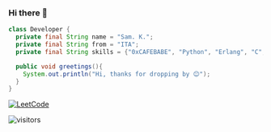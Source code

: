 ### Hi there 🖖

```java
class Developer {
  private final String name = "Sam. K.";
  private final String from = "ITA";
  private final String skills = {"0xCAFEBABE", "Python", "Erlang", "C", "JS"};

  public void greetings(){
    System.out.println("Hi, thanks for dropping by 😊");
  }
}
```

[![LeetCode](https://img.shields.io/badge/LeetCode-000000?style=for-the-badge&logo=LeetCode&logoColor=#d16c06)](https://leetcode.com/samdsk/)

![visitors](https://visitor-badge.laobi.icu/badge?page_id=samdsk.samdsk)
<!--

[Personal website](https://samdsk.github.io/) | [Blog](https://smds91.wordpress.com/)
## Featured Projects

<a href="https://github.com/samdsk/lab-pwm-twitter-analytics">
  <img align="center" src="https://github-readme-stats.vercel.app/api/pin/?username=samdsk&repo=lab-pwm-twitter-analytics&show_icons=true&line_height=27&title_color=6aa6f8&text_color=8a919a&icon_color=6aa6f8&bg_color=22272e" alt="" />
</a>
<br/>
<a href="https://github.com/samdsk/lab-sp">
  <img align="center" src="https://github-readme-stats.vercel.app/api/pin/?username=samdsk&repo=lab-sp&show_icons=true&line_height=27&title_color=6aa6f8&text_color=8a919a&icon_color=6aa6f8&bg_color=22272e" alt="" />
</a>
-->

<!--
**samdsk/samdsk** is a ✨ _special_ ✨ repository because its `README.md` (this file) appears on your GitHub profile.

Here are some ideas to get you started:

- 🔭 I’m currently working on ...
- 🌱 I’m currently learning ...
- 👯 I’m looking to collaborate on ...
- 🤔 I’m looking for help with ...
- 💬 Ask me about ...
- 📫 How to reach me: ...
- 😄 Pronouns: ...
- ⚡ Fun fact: ...
-->

